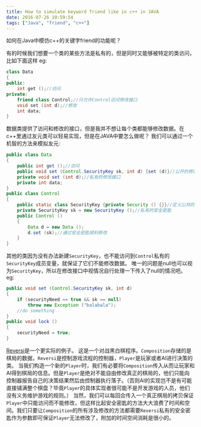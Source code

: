 ```yaml
---
title: How to simulate keyword friend like in c++ in JAVA
date: 2016-07-26 10:59:54
tags: ["Java", "friend", "c++"]
---
```

如何在Java中模仿c++的关键字friend的功能呢？

<!-- more -->

有的时候我们想要一个类的某些方法是私有的，但是同时又能够被特定的类访问，比如下面这样
eg:
``` c++
class Data
{
public:
    int get ();//访问
private:
    friend class Control;//只允许Control访问修改接口
    void set (int d);//修改
    int data;
}
```
数据类提供了访问和修改的接口，但是我并不想让每个类都能够修改数据。在c++里通过友元类可以轻易实现，但是在JAVA中要怎么做呢？
我们可以通过一个机智的方法来模拟友元:
``` java
public class Data
{
    public int get ();//访问
    public void set (Control.SecurityKey sk, int d) {set (d)}//公开的修改接口必须传入安全密匙，注意处理null
    private void set (int d);//私有的修改接口
    private int data;
}
public class Control
{
    public static class SecurityKey {private Security () {}}//定义公共的安全密匙类，所有类都可以访问，但是因为构造函数是私有的，所以只有Control可以新建安全密匙。
    private SecurityKey sk = new SecurityKey ();//私有的安全密匙
    public Control ()
    {
        Data d = new Data ();
        d.set (sk);//通过安全密匙顺利修改
    }
}
```
其他的类因为没有办法新建`SecurityKey`，也不能访问到`Control`私有的`SecurityKey`成员变量，就保证了它们不能修改数据。
唯一的问题是null也可以视为`SecurityKey`，所以在修改接口中视情况自行处理一下传入了null的情况吧。
eg:
``` java
public void set (Control.SecurityKey sk, int d)
{
    if (securityNeed == true && sk == null)
        throw new Exception ("balabala");
    //do something
}
public void lock ()
{
    securityNeed = true;
}
```

[Reversi](https://github.com/lizeyan/Reversi)是一个更实际的例子。
这是一个对战黑白棋程序。`Composition`存储的是棋局的数据，`Reversi`是控制游戏流程的控制器，`Player`是玩家或者AI进行决策的类。
当我们构造一个新的`Player`时，我们有必要将`Composition`传入从而让玩家和AI得到棋局的信息。但是`Player`是绝对不能自由修改真正的棋局的，他们只能向控制器报告自己的决策结果然后由控制器执行落子。（否则AI的实现岂不是有可能直接铺满整个棋盘？毕竟`Player`的具体实现者很可能不是开发游戏的人员，他们没有义务维护游戏的规则。）
当然，我们可以每回合传入一个真正棋局的拷贝保证`Player`中只能访问而不能修改，但这样比起安全密匙的方法大大浪费了时间和空间。我们只要让`Composition`的所有涉及修改的方法都需要`Reversi`私有的安全密匙作为参数即可保证`Player`无法修改了，附加的时间空间消耗是很小的。